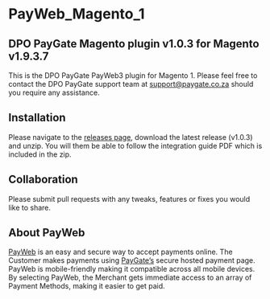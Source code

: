 # PayWeb_Magento_1
## DPO PayGate Magento plugin v1.0.3 for Magento v1.9.3.7

This is the DPO PayGate PayWeb3 plugin for Magento 1. Please feel free to contact the DPO PayGate support team at support@paygate.co.za should you require any assistance.

## Installation

Please navigate to the [releases page](https://github.com/PayGate/PayWeb_Magento_1/releases), download the latest release (v1.0.3) and unzip. You will them be able to follow the integration guide PDF which is included in the zip.

## Collaboration

Please submit pull requests with any tweaks, features or fixes you would like to share.

## About PayWeb

[PayWeb](https://www.paygate.co.za/paygate-products/payweb/) is an easy and secure way to accept payments online. The Customer makes payments using [PayGate’s](https://www.paygate.co.za/) secure hosted payment page. PayWeb is mobile-friendly making it compatible across all mobile devices. By selecting PayWeb, the Merchant gets immediate access to an array of Payment Methods, making it easier to get paid.
